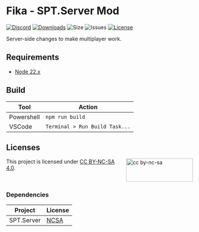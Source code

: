 # Fika - SPT.Server Mod

[![Discord](https://img.shields.io/discord/1202292159366037545?style=plastic&logo=discord&logoColor=FFFFFF&label=Fika%20Discord
)](https://discord.gg/project-fika)
[![Downloads](https://img.shields.io/github/downloads/project-fika/Fika-Server/total?style=plastic&logo=github)](https://github.com/project-fika/Fika-Server/releases/latest)
![Size](https://img.shields.io/github/languages/code-size/project-fika/Fika-Server?style=plastic&logo=github)
![Issues](https://img.shields.io/github/issues/project-fika/Fika-Server?style=plastic&logo=github)
[![License](https://img.shields.io/badge/CC--BY--NC--SA--4.0-blue?style=plastic&logo=creativecommons&logoColor=FFFFFF&label=License)](LICENSE)

Server-side changes to make multiplayer work.

## Requirements

- [Node 22.x](https://nodejs.org/en/download)

## Build

| **Tool**   | **Action**                     |
| ---------- | ------------------------------ |
| Powershell | `npm run build`                |
| VSCode     | `Terminal > Run Build Task...` |

## Licenses

[<img src="https://mirrors.creativecommons.org/presskit/buttons/88x31/svg/by-nc-sa.svg" alt="cc by-nc-sa" width="180" height="63" align="right">](https://creativecommons.org/licenses/by-nc-sa/4.0/legalcode.en)

This project is licensed under [CC BY-NC-SA 4.0](https://creativecommons.org/licenses/by-nc-sa/4.0/legalcode.en).

<br />

### Dependencies

| **Project** | **License**                                                                   |
| ----------- | ----------------------------------------------------------------------------- |
| SPT.Server  | [NCSA](https://dev.sp-tarkov.com/SPT/Server/src/branch/master/LICENSE.md) |
